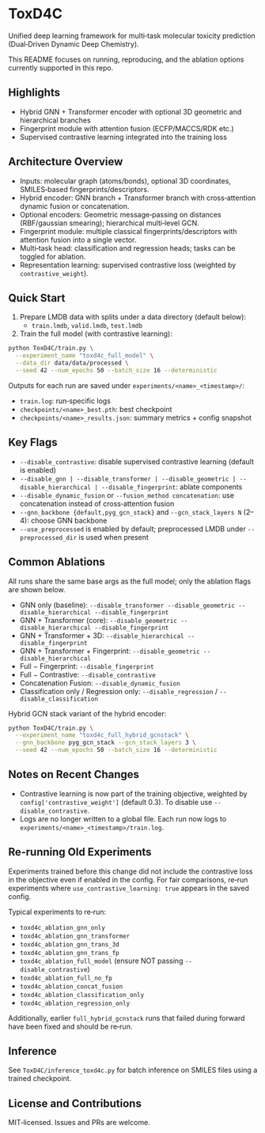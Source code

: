 # ToxD4C

Unified deep learning framework for multi‑task molecular toxicity prediction (Dual‑Driven Dynamic Deep Chemistry).

This README focuses on running, reproducing, and the ablation options currently supported in this repo.

## Highlights
- Hybrid GNN + Transformer encoder with optional 3D geometric and hierarchical branches
- Fingerprint module with attention fusion (ECFP/MACCS/RDK etc.)
- Supervised contrastive learning integrated into the training loss

## Architecture Overview
- Inputs: molecular graph (atoms/bonds), optional 3D coordinates, SMILES‑based fingerprints/descriptors.
- Hybrid encoder: GNN branch + Transformer branch with cross‑attention dynamic fusion or concatenation.
- Optional encoders: Geometric message‑passing on distances (RBF/gaussian smearing); hierarchical multi‑level GCN.
- Fingerprint module: multiple classical fingerprints/descriptors with attention fusion into a single vector.
- Multi‑task head: classification and regression heads; tasks can be toggled for ablation.
- Representation learning: supervised contrastive loss (weighted by `contrastive_weight`).

## Quick Start
1) Prepare LMDB data with splits under a data directory (default below):
   - `train.lmdb`, `valid.lmdb`, `test.lmdb`
2) Train the full model (with contrastive learning):

```bash
python ToxD4C/train.py \
  --experiment_name "toxd4c_full_model" \
  --data_dir data/data/processed \
  --seed 42 --num_epochs 50 --batch_size 16 --deterministic
```

Outputs for each run are saved under `experiments/<name>_<timestamp>/`:
- `train.log`: run‑specific logs
- `checkpoints/<name>_best.pth`: best checkpoint
- `checkpoints/<name>_results.json`: summary metrics + config snapshot

## Key Flags
- `--disable_contrastive`: disable supervised contrastive learning (default is enabled)
- `--disable_gnn | --disable_transformer | --disable_geometric | --disable_hierarchical | --disable_fingerprint`: ablate components
- `--disable_dynamic_fusion` or `--fusion_method concatenation`: use concatenation instead of cross‑attention fusion
- `--gnn_backbone {default,pyg_gcn_stack}` and `--gcn_stack_layers N` (2–4): choose GNN backbone
- `--use_preprocessed` is enabled by default; preprocessed LMDB under `--preprocessed_dir` is used when present

## Common Ablations
All runs share the same base args as the full model; only the ablation flags are shown below.

- GNN only (baseline):
  `--disable_transformer --disable_geometric --disable_hierarchical --disable_fingerprint`
- GNN + Transformer (core):
  `--disable_geometric --disable_hierarchical --disable_fingerprint`
- GNN + Transformer + 3D:
  `--disable_hierarchical --disable_fingerprint`
- GNN + Transformer + Fingerprint:
  `--disable_geometric --disable_hierarchical`
- Full − Fingerprint:
  `--disable_fingerprint`
- Full − Contrastive:
  `--disable_contrastive`
- Concatenation Fusion:
  `--disable_dynamic_fusion`
- Classification only / Regression only:
  `--disable_regression` / `--disable_classification`

Hybrid GCN stack variant of the hybrid encoder:

```bash
python ToxD4C/train.py \
  --experiment_name "toxd4c_full_hybrid_gcnstack" \
  --gnn_backbone pyg_gcn_stack --gcn_stack_layers 3 \
  --seed 42 --num_epochs 50 --batch_size 16 --deterministic
```

## Notes on Recent Changes
- Contrastive learning is now part of the training objective, weighted by `config['contrastive_weight']` (default 0.3). To disable use `--disable_contrastive`.
- Logs are no longer written to a global file. Each run now logs to `experiments/<name>_<timestamp>/train.log`.

## Re‑running Old Experiments
Experiments trained before this change did not include the contrastive loss in the objective even if enabled in the config. For fair comparisons, re‑run experiments where `use_contrastive_learning: true` appears in the saved config.

Typical experiments to re‑run:
- `toxd4c_ablation_gnn_only`
- `toxd4c_ablation_gnn_transformer`
- `toxd4c_ablation_gnn_trans_3d`
- `toxd4c_ablation_gnn_trans_fp`
- `toxd4c_ablation_full_model` (ensure NOT passing `--disable_contrastive`)
- `toxd4c_ablation_full_no_fp`
- `toxd4c_ablation_concat_fusion`
- `toxd4c_ablation_classification_only`
- `toxd4c_ablation_regression_only`

Additionally, earlier `full_hybrid_gcnstack` runs that failed during forward have been fixed and should be re‑run.

## Inference
See `ToxD4C/inference_toxd4c.py` for batch inference on SMILES files using a trained checkpoint.

## License and Contributions
MIT‑licensed. Issues and PRs are welcome.
